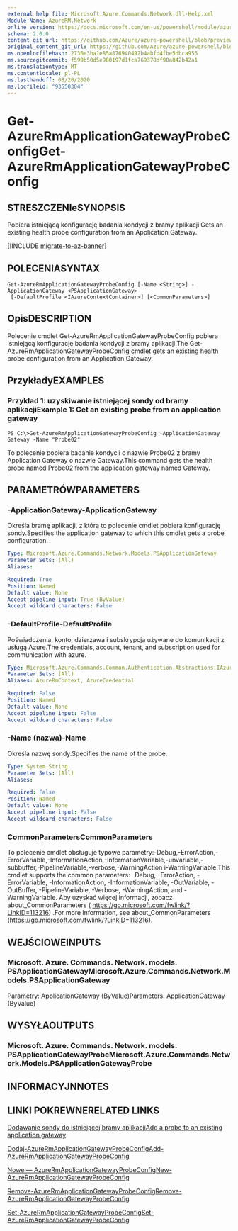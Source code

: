 ```yaml
---
external help file: Microsoft.Azure.Commands.Network.dll-Help.xml
Module Name: AzureRM.Network
online version: https://docs.microsoft.com/en-us/powershell/module/azurerm.network/get-azurermapplicationgatewayprobeconfig
schema: 2.0.0
content_git_url: https://github.com/Azure/azure-powershell/blob/preview/src/ResourceManager/Network/Commands.Network/help/Get-AzureRmApplicationGatewayProbeConfig.md
original_content_git_url: https://github.com/Azure/azure-powershell/blob/preview/src/ResourceManager/Network/Commands.Network/help/Get-AzureRmApplicationGatewayProbeConfig.md
ms.openlocfilehash: 2730e3ba1e85a876940492b4abfd4fbe5dbca956
ms.sourcegitcommit: f599b50d5e980197d1fca769378df90a842b42a1
ms.translationtype: MT
ms.contentlocale: pl-PL
ms.lasthandoff: 08/20/2020
ms.locfileid: "93550304"
---
```

# <span data-ttu-id="6e469-101">Get-AzureRmApplicationGatewayProbeConfig</span><span class="sxs-lookup"><span data-stu-id="6e469-101">Get-AzureRmApplicationGatewayProbeConfig</span></span>

## <span data-ttu-id="6e469-102">STRESZCZENIe</span><span class="sxs-lookup"><span data-stu-id="6e469-102">SYNOPSIS</span></span>
<span data-ttu-id="6e469-103">Pobiera istniejącą konfigurację badania kondycji z bramy aplikacji.</span><span class="sxs-lookup"><span data-stu-id="6e469-103">Gets an existing health probe configuration from an Application Gateway.</span></span>

[!INCLUDE [migrate-to-az-banner](../../includes/migrate-to-az-banner.md)]

## <span data-ttu-id="6e469-104">POLECENIA</span><span class="sxs-lookup"><span data-stu-id="6e469-104">SYNTAX</span></span>

```
Get-AzureRmApplicationGatewayProbeConfig [-Name <String>] -ApplicationGateway <PSApplicationGateway>
 [-DefaultProfile <IAzureContextContainer>] [<CommonParameters>]
```

## <span data-ttu-id="6e469-105">Opis</span><span class="sxs-lookup"><span data-stu-id="6e469-105">DESCRIPTION</span></span>
<span data-ttu-id="6e469-106">Polecenie cmdlet Get-AzureRmApplicationGatewayProbeConfig pobiera istniejącą konfigurację badania kondycji z bramy aplikacji.</span><span class="sxs-lookup"><span data-stu-id="6e469-106">The Get-AzureRmApplicationGatewayProbeConfig cmdlet gets an existing health probe configuration from an Application Gateway.</span></span>

## <span data-ttu-id="6e469-107">Przykłady</span><span class="sxs-lookup"><span data-stu-id="6e469-107">EXAMPLES</span></span>

### <span data-ttu-id="6e469-108">Przykład 1: uzyskiwanie istniejącej sondy od bramy aplikacji</span><span class="sxs-lookup"><span data-stu-id="6e469-108">Example 1: Get an existing probe from an application gateway</span></span>
```
PS C:\>Get-AzureRmApplicationGatewayProbeConfig -ApplicationGateway Gateway -Name "Probe02"
```

<span data-ttu-id="6e469-109">To polecenie pobiera badanie kondycji o nazwie Probe02 z bramy Application Gateway o nazwie Gateway.</span><span class="sxs-lookup"><span data-stu-id="6e469-109">This command gets the health probe named Probe02 from the application gateway named Gateway.</span></span>

## <span data-ttu-id="6e469-110">PARAMETRÓW</span><span class="sxs-lookup"><span data-stu-id="6e469-110">PARAMETERS</span></span>

### <span data-ttu-id="6e469-111">-ApplicationGateway</span><span class="sxs-lookup"><span data-stu-id="6e469-111">-ApplicationGateway</span></span>
<span data-ttu-id="6e469-112">Określa bramę aplikacji, z którą to polecenie cmdlet pobiera konfigurację sondy.</span><span class="sxs-lookup"><span data-stu-id="6e469-112">Specifies the application gateway to which this cmdlet gets a probe configuration.</span></span>

```yaml
Type: Microsoft.Azure.Commands.Network.Models.PSApplicationGateway
Parameter Sets: (All)
Aliases:

Required: True
Position: Named
Default value: None
Accept pipeline input: True (ByValue)
Accept wildcard characters: False
```

### <span data-ttu-id="6e469-113">-DefaultProfile</span><span class="sxs-lookup"><span data-stu-id="6e469-113">-DefaultProfile</span></span>
<span data-ttu-id="6e469-114">Poświadczenia, konto, dzierżawa i subskrypcja używane do komunikacji z usługą Azure.</span><span class="sxs-lookup"><span data-stu-id="6e469-114">The credentials, account, tenant, and subscription used for communication with azure.</span></span>

```yaml
Type: Microsoft.Azure.Commands.Common.Authentication.Abstractions.IAzureContextContainer
Parameter Sets: (All)
Aliases: AzureRmContext, AzureCredential

Required: False
Position: Named
Default value: None
Accept pipeline input: False
Accept wildcard characters: False
```

### <span data-ttu-id="6e469-115">-Name (nazwa)</span><span class="sxs-lookup"><span data-stu-id="6e469-115">-Name</span></span>
<span data-ttu-id="6e469-116">Określa nazwę sondy.</span><span class="sxs-lookup"><span data-stu-id="6e469-116">Specifies the name of the probe.</span></span>

```yaml
Type: System.String
Parameter Sets: (All)
Aliases:

Required: False
Position: Named
Default value: None
Accept pipeline input: False
Accept wildcard characters: False
```

### <span data-ttu-id="6e469-117">CommonParameters</span><span class="sxs-lookup"><span data-stu-id="6e469-117">CommonParameters</span></span>
<span data-ttu-id="6e469-118">To polecenie cmdlet obsługuje typowe parametry:-Debug,-ErrorAction,-ErrorVariable,-InformationAction,-InformationVariable,-unvariable,-subbuffer,-PipelineVariable,-verbose,-WarningAction i-WarningVariable.</span><span class="sxs-lookup"><span data-stu-id="6e469-118">This cmdlet supports the common parameters: -Debug, -ErrorAction, -ErrorVariable, -InformationAction, -InformationVariable, -OutVariable, -OutBuffer, -PipelineVariable, -Verbose, -WarningAction, and -WarningVariable.</span></span> <span data-ttu-id="6e469-119">Aby uzyskać więcej informacji, zobacz about_CommonParameters ( https://go.microsoft.com/fwlink/?LinkID=113216) .</span><span class="sxs-lookup"><span data-stu-id="6e469-119">For more information, see about_CommonParameters (https://go.microsoft.com/fwlink/?LinkID=113216).</span></span>

## <span data-ttu-id="6e469-120">WEJŚCIOWE</span><span class="sxs-lookup"><span data-stu-id="6e469-120">INPUTS</span></span>

### <span data-ttu-id="6e469-121">Microsoft. Azure. Commands. Network. models. PSApplicationGateway</span><span class="sxs-lookup"><span data-stu-id="6e469-121">Microsoft.Azure.Commands.Network.Models.PSApplicationGateway</span></span>
<span data-ttu-id="6e469-122">Parametry: ApplicationGateway (ByValue)</span><span class="sxs-lookup"><span data-stu-id="6e469-122">Parameters: ApplicationGateway (ByValue)</span></span>

## <span data-ttu-id="6e469-123">WYSYŁA</span><span class="sxs-lookup"><span data-stu-id="6e469-123">OUTPUTS</span></span>

### <span data-ttu-id="6e469-124">Microsoft. Azure. Commands. Network. models. PSApplicationGatewayProbe</span><span class="sxs-lookup"><span data-stu-id="6e469-124">Microsoft.Azure.Commands.Network.Models.PSApplicationGatewayProbe</span></span>

## <span data-ttu-id="6e469-125">INFORMACYJN</span><span class="sxs-lookup"><span data-stu-id="6e469-125">NOTES</span></span>

## <span data-ttu-id="6e469-126">LINKI POKREWNE</span><span class="sxs-lookup"><span data-stu-id="6e469-126">RELATED LINKS</span></span>

[<span data-ttu-id="6e469-127">Dodawanie sondy do istniejącej bramy aplikacji</span><span class="sxs-lookup"><span data-stu-id="6e469-127">Add a probe to an existing application gateway</span></span>](https://azure.microsoft.com/en-us/documentation/articles/application-gateway-create-probe-ps/#add-a-probe-to-an-existing-application-gateway)

[<span data-ttu-id="6e469-128">Dodaj-AzureRmApplicationGatewayProbeConfig</span><span class="sxs-lookup"><span data-stu-id="6e469-128">Add-AzureRmApplicationGatewayProbeConfig</span></span>]()

[<span data-ttu-id="6e469-129">Nowe — AzureRmApplicationGatewayProbeConfig</span><span class="sxs-lookup"><span data-stu-id="6e469-129">New-AzureRmApplicationGatewayProbeConfig</span></span>]()

[<span data-ttu-id="6e469-130">Remove-AzureRmApplicationGatewayProbeConfig</span><span class="sxs-lookup"><span data-stu-id="6e469-130">Remove-AzureRmApplicationGatewayProbeConfig</span></span>]()

[<span data-ttu-id="6e469-131">Set-AzureRmApplicationGatewayProbeConfig</span><span class="sxs-lookup"><span data-stu-id="6e469-131">Set-AzureRmApplicationGatewayProbeConfig</span></span>]()

